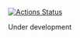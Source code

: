 [![Actions Status](https://github.com/evandropomatti/deno-circuit-breaker/workflows/CI/badge.svg)](https://github.com/evandropomatti/deno-circuit-breaker/actions)

Under development
